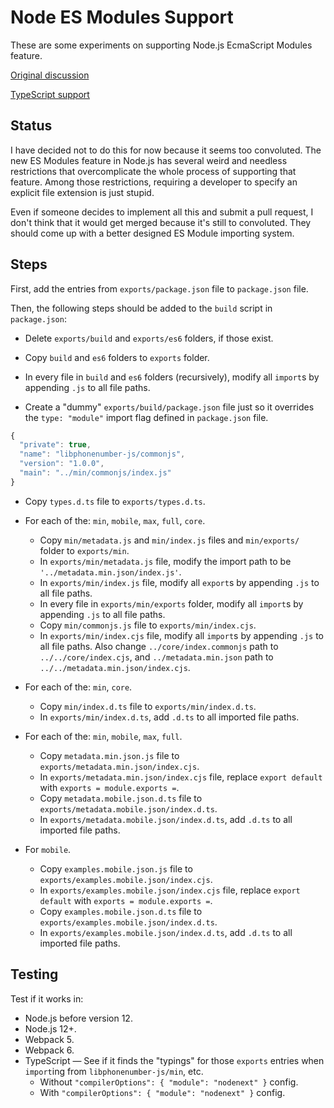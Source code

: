 # Node ES Modules Support

These are some experiments on supporting Node.js EcmaScript Modules feature.

[Original discussion](https://gitlab.com/catamphetamine/libphonenumber-js/-/issues/42#note_718767070)

[TypeScript support](https://www.typescriptlang.org/docs/handbook/esm-node.html)

## Status

I have decided not to do this for now because it seems too convoluted. The new ES Modules feature in Node.js has several weird and needless restrictions that overcomplicate the whole process of supporting that feature. Among those restrictions, requiring a developer to specify an explicit file extension is just stupid.

Even if someone decides to implement all this and submit a pull request, I don't think that it would get merged because it's still to convoluted. They should come up with a better designed ES Module importing system.

## Steps

First, add the entries from `exports/package.json` file to `package.json` file.

Then, the following steps should be added to the `build` script in `package.json`:

* Delete `exports/build` and `exports/es6` folders, if those exist.

* Copy `build` and `es6` folders to `exports` folder.

* In every file in `build` and `es6` folders (recursively), modify all `import`s by appending `.js` to all file paths.

* Create a "dummy" `exports/build/package.json` file just so it overrides the `type: "module"` import flag defined in `package.json` file.

```js
{
  "private": true,
  "name": "libphonenumber-js/commonjs",
  "version": "1.0.0",
  "main": "../min/commonjs/index.js"
}
```

* Copy `types.d.ts` file to `exports/types.d.ts`.

* For each of the: `min`, `mobile`, `max`, `full`, `core`.

  * Copy `min/metadata.js` and `min/index.js` files and `min/exports/` folder to `exports/min`.
  * In `exports/min/metadata.js` file, modify the import path to be `'../metadata.min.json/index.js'`.
  * In `exports/min/index.js` file, modify all `export`s by appending `.js` to all file paths.
  * In every file in `exports/min/exports` folder, modify all `import`s by appending `.js` to all file paths.
  * Copy `min/commonjs.js` file to `exports/min/index.cjs`.
  * In `exports/min/index.cjs` file, modify all `import`s by appending `.js` to all file paths. Also change `../core/index.commonjs` path to `../../core/index.cjs`, and `../metadata.min.json` path to `../../metadata.min.json/index.cjs`.

* For each of the: `min`, `core`.

  * Copy `min/index.d.ts` file to `exports/min/index.d.ts`.
  * In `exports/min/index.d.ts`, add `.d.ts` to all imported file paths.

* For each of the: `min`, `mobile`, `max`, `full`.

  * Copy `metadata.min.json.js` file to `exports/metadata.min.json/index.cjs`.
  * In `exports/metadata.min.json/index.cjs` file, replace `export default` with `exports = module.exports =`.
  * Copy `metadata.mobile.json.d.ts` file to `exports/metadata.mobile.json/index.d.ts`.
  * In `exports/metadata.mobile.json/index.d.ts`, add `.d.ts` to all imported file paths.

* For `mobile`.

  * Copy `examples.mobile.json.js` file to `exports/examples.mobile.json/index.cjs`.
  * In `exports/examples.mobile.json/index.cjs` file, replace `export default` with `exports = module.exports =`.
  * Copy `examples.mobile.json.d.ts` file to `exports/examples.mobile.json/index.d.ts`.
  * In `exports/examples.mobile.json/index.d.ts`, add `.d.ts` to all imported file paths.

## Testing

Test if it works in:

* Node.js before version 12.
* Node.js 12+.
* Webpack 5.
* Webpack 6.
* TypeScript — See if it finds the "typings" for those `exports` entries when `import`ing from `libphonenumber-js/min`, etc.
  * Without `"compilerOptions": { "module": "nodenext" }` config.
  * With `"compilerOptions": { "module": "nodenext" }` config.